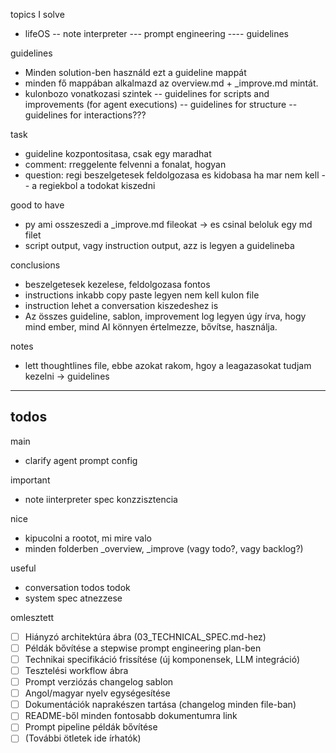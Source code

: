 topics I solve
- lifeOS
-- note interpreter
--- prompt engineering
---- guidelines


guidelines
- Minden solution-ben használd ezt a guideline mappát
- minden fő mappában alkalmazd az overview.md + _improve.md mintát.
- kulonbozo vonatkozasi szintek
-- guidelines for scripts and improvements (for agent executions)
-- guidelines for structure
-- guidelines for interactions???


task
- guideline kozpontositasa, csak egy maradhat
- comment: rreggelente felvenni a fonalat, hogyan
- question: regi beszelgetesek feldolgozasa es kidobasa ha mar nem kell
-- a regiekbol a todokat kiszedni

good to have
- py ami osszeszedi a _improve.md fileokat -> es csinal beloluk egy md filet
- script output, vagy instruction output, azz is legyen a guidelineba


conclusions
- beszelgetesek kezelese, feldolgozasa fontos
- instructions inkabb copy paste legyen nem kell kulon file
- instruction lehet a conversation kiszedeshez is
- Az összes guideline, sablon, improvement log legyen úgy írva, hogy mind ember, mind AI könnyen értelmezze, bővítse, használja.


notes
- lett thoughtlines file, ebbe azokat rakom, hgoy a leagazasokat tudjam kezelni -> guidelines






-------------
todos
-------------
main
- clarify agent prompt config


important
- note iinterpreter spec konzzisztencia

nice
- kipucolni a rootot, mi mire valo
- minden folderben _overview, _improve (vagy todo?, vagy backlog?)

useful
- conversation todos todok
- system spec atnezzese

omlesztett
- [ ] Hiányzó architektúra ábra (03_TECHNICAL_SPEC.md-hez)
- [ ] Példák bővítése a stepwise prompt engineering plan-ben
- [ ] Technikai specifikáció frissítése (új komponensek, LLM integráció)
- [ ] Tesztelési workflow ábra
- [ ] Prompt verziózás changelog sablon
- [ ] Angol/magyar nyelv egységesítése
- [ ] Dokumentációk naprakészen tartása (changelog minden file-ban)
- [ ] README-ből minden fontosabb dokumentumra link
- [ ] Prompt pipeline példák bővítése
- [ ] (További ötletek ide írhatók) 